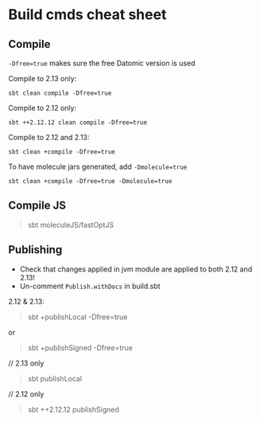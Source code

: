 # Build cmds cheat sheet


## Compile

`-Dfree=true` makes sure the free Datomic version is used

Compile to 2.13 only:

    sbt clean compile -Dfree=true

Compile to 2.12 only:

    sbt ++2.12.12 clean compile -Dfree=true

Compile to 2.12 and 2.13:

    sbt clean +compile -Dfree=true

To have molecule jars generated, add `-Dmolecule=true`

    sbt clean +compile -Dfree=true -Dmolecule=true

## Compile JS

> sbt
> moleculeJS/fastOptJS


## Publishing

- Check that changes applied in jvm module are applied to both 2.12 and 2.13!
- Un-comment `Publish.withDocs` in build.sbt

2.12 & 2.13:
> sbt +publishLocal -Dfree=true

or
 
> sbt +publishSigned -Dfree=true


// 2.13 only
> sbt publishLocal

// 2.12 only
> sbt ++2.12.12 publishSigned

